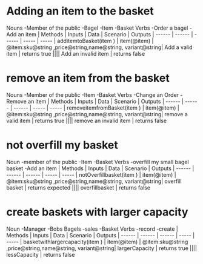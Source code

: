# Adding an item to the basket
Nouns
-Member of the public
-Bagel
-Item
-Basket
Verbs
-Order a bagel
-Add an item
| Methods | Inputs | Data | Scenario | Outputs
| ------ | ------ | ------ | ----- | -----
| additemtoBasket(item ) |  item(@item) | @item:sku@string ,price@string,name@string, variant@string| Add a valid item | returns true
|||| Add an invalid item | returns false
# remove an item  from the basket
Nouns
-Member of the public
-Item
-Basket
Verbs
-Change an Order
-Remove an item
| Methods | Inputs | Data | Scenario | Outputs
| ------ | ------ | ------ | ----- | -----
| removeitemfromBasket(item ) |  item(@item) | @item:sku@string ,price@string,name@string, variant@string| remove a valid item | returns true
|||| remove an invalid item | returns false
# not overfill my basket
Noun
-member of the public
-Item
-Basket
Verbs
-overfill my small bagel basket
-Add an item
| Methods | Inputs | Data | Scenario | Outputs
| ------ | ------ | ------ | ----- | -----
| notOverfillbasket(item ) |  item(@item) | @item:sku@string ,price@string,name@string, variant@string| overfill basket | returns expected
|||| overfillbasket | returns false
# create baskets with larger capacity
Noun
-Manager
-Bobs Bagels
-sales
-Basket
Verbs
-record
-create
| Methods | Inputs | Data | Scenario | Outputs
| ------ | ------ | ------ | ----- | -----
| basketwithlargercapacity(item ) |  item(@item) | @item:sku@string ,price@string,name@string, variant@string| largerCapacity | returns true
|||| lessCapacity | returns false
